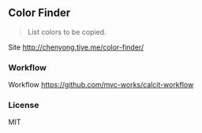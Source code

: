 
Color Finder
----

> List colors to be copied.

Site http://chenyong.tiye.me/color-finder/

### Workflow

Workflow https://github.com/mvc-works/calcit-workflow

### License

MIT
